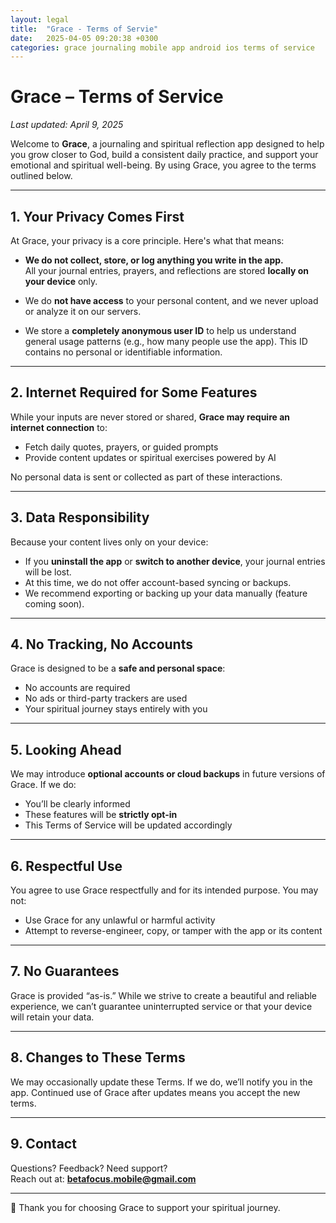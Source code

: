 ```yaml
---
layout: legal
title:  "Grace - Terms of Servie"
date:   2025-04-05 09:20:38 +0300
categories: grace journaling mobile app android ios terms of service
---
```


# Grace – Terms of Service  
_Last updated: April 9, 2025_

Welcome to **Grace**, a journaling and spiritual reflection app designed to help you grow closer to God, build a consistent daily practice, and support your emotional and spiritual well-being. By using Grace, you agree to the terms outlined below.

---

## 1. Your Privacy Comes First

At Grace, your privacy is a core principle. Here's what that means:

- **We do not collect, store, or log anything you write in the app.**  
  All your journal entries, prayers, and reflections are stored **locally on your device** only.

- We do **not have access** to your personal content, and we never upload or analyze it on our servers.

- We store a **completely anonymous user ID** to help us understand general usage patterns (e.g., how many people use the app). This ID contains no personal or identifiable information.

---

## 2. Internet Required for Some Features

While your inputs are never stored or shared, **Grace may require an internet connection** to:

- Fetch daily quotes, prayers, or guided prompts  
- Provide content updates or spiritual exercises powered by AI

No personal data is sent or collected as part of these interactions.

---

## 3. Data Responsibility

Because your content lives only on your device:

- If you **uninstall the app** or **switch to another device**, your journal entries will be lost.
- At this time, we do not offer account-based syncing or backups.
- We recommend exporting or backing up your data manually (feature coming soon).

---

## 4. No Tracking, No Accounts

Grace is designed to be a **safe and personal space**:

- No accounts are required  
- No ads or third-party trackers are used  
- Your spiritual journey stays entirely with you

---

## 5. Looking Ahead

We may introduce **optional accounts or cloud backups** in future versions of Grace. If we do:

- You’ll be clearly informed  
- These features will be **strictly opt-in**  
- This Terms of Service will be updated accordingly

---

## 6. Respectful Use

You agree to use Grace respectfully and for its intended purpose. You may not:

- Use Grace for any unlawful or harmful activity  
- Attempt to reverse-engineer, copy, or tamper with the app or its content

---

## 7. No Guarantees

Grace is provided “as-is.” While we strive to create a beautiful and reliable experience, we can’t guarantee uninterrupted service or that your device will retain your data.

---

## 8. Changes to These Terms

We may occasionally update these Terms. If we do, we’ll notify you in the app. Continued use of Grace after updates means you accept the new terms.

---

## 9. Contact

Questions? Feedback? Need support?  
Reach out at: **betafocus.mobile@gmail.com**

---

🙏 Thank you for choosing Grace to support your spiritual journey.
